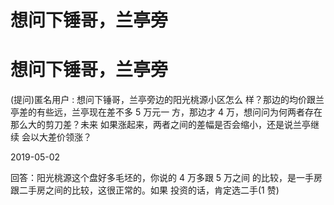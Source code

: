 # 想问下锤哥，兰亭旁

# 想问下锤哥，兰亭旁

(提问)匿名用户 : 想问下锤哥，兰亭旁边的阳光桃源小区怎么 样？那边的均价跟兰亭差的有些远，兰亭现在差不多 5 万元一 方，那边才 4 万，想问问为何两者存在那么大的剪刀差？未来 如果涨起来，两者之间的差幅是否会缩小，还是说兰亭继续 会以大差价领涨？

2019-05-02

回答：阳光桃源这个盘好多毛坯的，你说的 4 万多跟 5 万之间 的比较，是一手房跟二手房之间的比较，这很正常的。如果 投资的话，肯定选二手(1 赞)